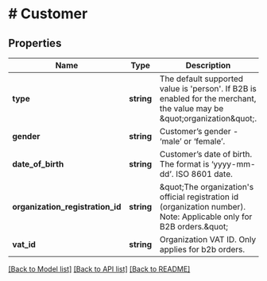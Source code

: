 # # Customer

## Properties

Name | Type | Description | Notes
------------ | ------------- | ------------- | -------------
**type** | **string** | The default supported value is &#39;person&#39;. If B2B is enabled for the merchant, the value may be \&quot;organization\&quot;. | [optional] 
**gender** | **string** | Customer’s gender - ‘male’ or ‘female’. | [optional] 
**date_of_birth** | **string** | Customer’s date of birth. The format is ‘yyyy-mm-dd’. ISO 8601 date. | [optional] 
**organization_registration_id** | **string** | \&quot;The organization&#39;s official registration id (organization number).  Note: Applicable only for B2B orders.\&quot; | [optional] 
**vat_id** | **string** | Organization VAT ID. Only applies for b2b orders. | [optional] 

[[Back to Model list]](../../README.md#documentation-for-models) [[Back to API list]](../../README.md#documentation-for-api-endpoints) [[Back to README]](../../README.md)


